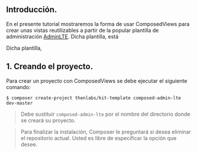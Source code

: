 
## Introducción.

En el presente tutorial mostraremos la forma de usar ComposedViews para crear unas vistas reutilizables a partir de la popular plantilla de administración [AdminLTE](https://adminlte.io/). Dicha plantilla, está

Dicha plantilla,

## 1. Creando el proyecto.

Para crear un proyecto con ComposedViews se debe ejecutar el siguiente comando:

    $ composer create-project thenlabs/kit-template composed-admin-lte dev-master

>Debe sustituir `composed-admin-lte` por el nombre del directorio donde se creará su proyecto.

>Para finalizar la instalación, Composer le preguntará si desea eliminar el repositorio actual. Usted es libre de especificar la opción que desee.
